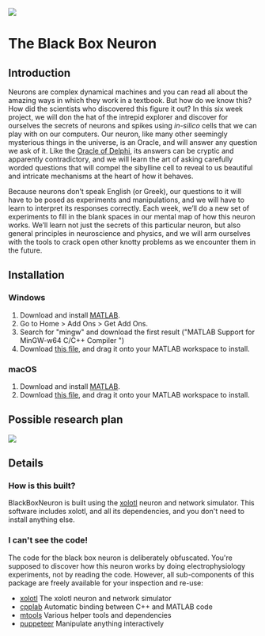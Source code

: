 ![](https://user-images.githubusercontent.com/6005346/110253783-26393680-7f5a-11eb-90f9-9fe4ddd8aca9.png)

# The Black Box Neuron

## Introduction 

Neurons are complex dynamical machines and you can read all about the amazing ways in which they work in a textbook. 
But how do we know this? How did the scientists who discovered this figure it out? 
In this six week project, we will don the hat of the intrepid explorer and discover for ourselves the secrets of neurons and spikes using 
*in-silico* cells that we can play with on our computers. 
Our neuron, like many other seemingly mysterious things in the universe, is an Oracle, and will answer any question we ask of it. 
Like the [Oracle of Delphi](https://en.wikipedia.org/wiki/Oracle), its answers can be cryptic and apparently contradictory, 
and we will learn the art of asking carefully worded questions that will compel the sibylline cell to reveal
to us beautiful and intricate mechanisms at the heart of how it behaves.


Because neurons don’t speak English (or Greek), our questions to it will have to be posed as experiments and manipulations, 
and we will have to learn to interpret its responses correctly. 
Each week, we’ll do a new set of experiments to fill in the blank spaces in our mental map of how this neuron works. 
We’ll learn not just the secrets of this particular neuron, but also general principles in neuroscience and physics, 
and we will arm ourselves with the tools to crack open other knotty problems as we encounter them in the future.


## Installation


### Windows

1. Download and install [MATLAB](https://www.mathworks.com/products/matlab.html).
2. Go to Home > Add Ons > Get Add Ons. 
4. Search for "mingw" and download the first result ("MATLAB Support for MinGW-w64 C/C++ Compiler ")
5. Download [this file](), and drag it onto your MATLAB workspace to install. 

### macOS

1. Download and install [MATLAB](https://www.mathworks.com/products/matlab.html).
5. Download [this file](), and drag it onto your MATLAB workspace to install. 


## Possible research plan

![](https://user-images.githubusercontent.com/6005346/110253657-85e31200-7f59-11eb-8872-59b41f73033c.png)



## Details

### How is this built?

BlackBoxNeuron is built using the [xolotl](https://github.com/sg-s/xolotl) neuron and network simulator. This software includes xolotl, and all its dependencies, and you don't need to install anything else. 

### I can't see the code! 

The code for the black box neuron is deliberately obfuscated. You're supposed to discover how this neuron works by doing electrophysiology experiments, not by reading the code. However, all sub-components of this package are freely available for your inspection and re-use:

- [xolotl](https://github.com/sg-s/xolotl) The xolotl neuron and network simulator
- [cpplab](https://github.com/sg-s/cpplab) Automatic binding between C++ and MATLAB code
- [mtools](https://github.com/sg-s/srinivas.gs_mtools) Various helper tools and dependencies 
- [puppeteer](https://github.com/sg-s/puppeteer) Manipulate anything interactively 

